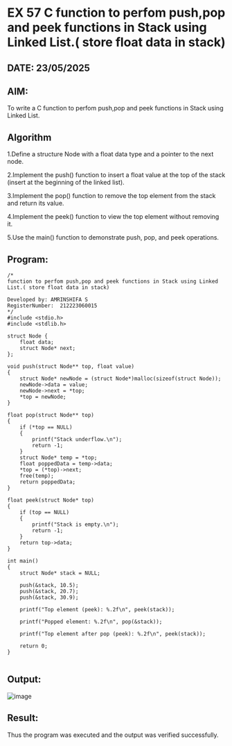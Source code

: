 # EX 57 C function to perfom push,pop and peek functions in Stack using Linked List.( store float data in stack)
## DATE: 23/05/2025
## AIM:
To write a C function to perfom push,pop and peek functions in Stack using Linked List.

## Algorithm
1.Define a structure Node with a float data type and a pointer to the next node.

2.Implement the push() function to insert a float value at the top of the stack (insert at the beginning of the linked list).

3.Implement the pop() function to remove the top element from the stack and return its value.

4.Implement the peek() function to view the top element without removing it.

5.Use the main() function to demonstrate push, pop, and peek operations.

## Program:
```
/*
function to perfom push,pop and peek functions in Stack using Linked List.( store float data in stack)

Developed by: AMRINSHIFA S
RegisterNumber:  212223060015
*/
#include <stdio.h>
#include <stdlib.h>

struct Node {
    float data;
    struct Node* next;
};

void push(struct Node** top, float value)
{
    struct Node* newNode = (struct Node*)malloc(sizeof(struct Node));
    newNode->data = value;
    newNode->next = *top;
    *top = newNode;
}

float pop(struct Node** top)
{
    if (*top == NULL)
    {
        printf("Stack underflow.\n");
        return -1;
    }
    struct Node* temp = *top;
    float poppedData = temp->data;
    *top = (*top)->next;
    free(temp);
    return poppedData;
}

float peek(struct Node* top)
{
    if (top == NULL)
    {
        printf("Stack is empty.\n");
        return -1;
    }
    return top->data;
}

int main()
{
    struct Node* stack = NULL;

    push(&stack, 10.5);
    push(&stack, 20.7);
    push(&stack, 30.9);
    
    printf("Top element (peek): %.2f\n", peek(stack));

    printf("Popped element: %.2f\n", pop(&stack));
    
    printf("Top element after pop (peek): %.2f\n", peek(stack));

    return 0;
}


```

## Output:

![image](https://github.com/user-attachments/assets/245df9d7-8106-4860-9fe8-a8499826f720)


## Result:
Thus the program was executed and the output was verified successfully.
